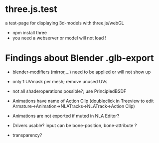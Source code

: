 # three.js.test

a test-page for displaying 3d-models with three.js/webGL

- npm install three
- you need a webserver or model will not load !

# Findings about Blender .glb-export
- blender-modifiers (mirror,...) need to be applied or will not show up
- only 1 UVmask per mesh; remove unused UVs
- not all shaderoperations possible?; use PrincipledBSDF

- Animations have name of Action Clip (doubleclick in Treeview to edit Armature->Animation->NLATracks->NLATrack->Action Clip)
- Animations are not exported if muted in NLA Editor?

- Drivers usable? input can be bone-position, bone-attribute ?
- transparency?